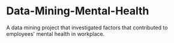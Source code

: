 # Data-Mining-Mental-Health
A data mining project that investigated factors that contributed to employees' mental health in workplace.
